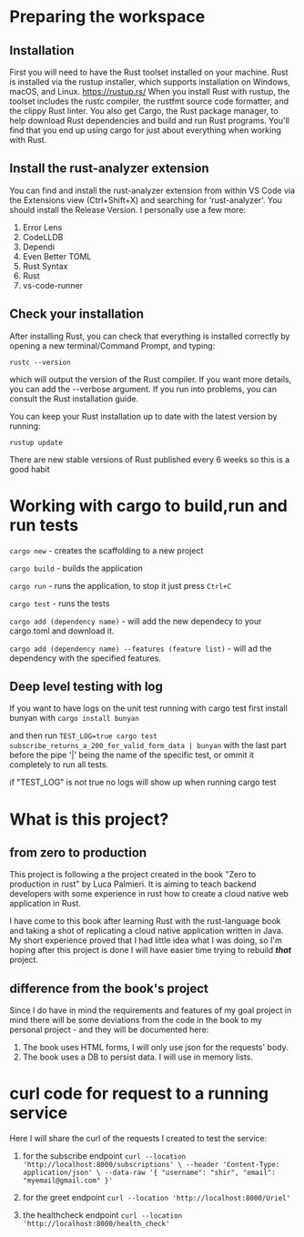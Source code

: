 
# Preparing the workspace

## Installation

First you will need to have the Rust toolset installed on your machine. Rust is installed via the rustup installer, which supports installation on Windows, macOS, and Linux.
<https://rustup.rs/>
When you install Rust with rustup, the toolset includes the rustc compiler, the rustfmt source code formatter, and the clippy Rust linter.
You also get Cargo, the Rust package manager, to help download Rust dependencies and build and run Rust programs.
You'll find that you end up using cargo for just about everything when working with Rust.

## Install the rust-analyzer extension

You can find and install the rust-analyzer extension from within VS Code via the Extensions view (Ctrl+Shift+X) and searching for 'rust-analyzer'. You should install the Release Version.
I personally use a few more:

1. Error Lens
2. CodeLLDB
3. Dependi
4. Even Better TOML
5. Rust Syntax
6. Rust
7. vs-code-runner

## Check your installation

After installing Rust, you can check that everything is installed correctly by opening a new terminal/Command Prompt, and typing:

`rustc --version`

which will output the version of the Rust compiler. If you want more details, you can add the --verbose argument. If you run into problems, you can consult the Rust installation guide.

You can keep your Rust installation up to date with the latest version by running:

`rustup update`

There are new stable versions of Rust published every 6 weeks so this is a good habit

# Working with cargo to build,run and run tests

`cargo new` - creates the scaffolding to a new project

`cargo build` - builds the application

`cargo run` - runs the application, to stop it just press `Ctrl+C`

`cargo test` - runs the tests

`cargo add (dependency name)` - will add the new dependecy to your cargo.toml and download it.

`cargo add (dependency name) --features (feature list)` - will ad the dependency with the specified features.

## Deep level testing with log

If you want to have logs on the unit test running with cargo test first install bunyan with `cargo install bunyan`

and then run `TEST_LOG=true cargo test subscribe_returns_a_200_for_valid_form_data | bunyan` with the last part before the pipe '|' being the name of the specific test, or ommit it completely to run all tests.

if "TEST_LOG" is not true no logs will show up when running cargo test

# What is this project?

## from zero to production

This project is following a the project created in the book "Zero to production in rust" by Luca Palmieri. It is aiming to teach backend developers with some experience in rust how to create a cloud native web application in Rust.

I have come to this book after learning Rust with the rust-language book and taking a shot of replicating a cloud native application written in Java. My short experience proved that I had little idea what I was doing, so I'm hoping after this project is done I will have easier time trying to rebuild ***that*** project.

## difference from the book's project

Since I do have in mind the requirements and features of my goal project in mind there will be some deviations from the code in the book to my personal project - and they will be documented here:

1. The book uses HTML forms, I will only use json for the requests' body.
2. The book uses a DB to persist data. I will use in memory lists.

# curl code for request to a running service

Here I will share the curl of the requests I created to test the service:

1. for the subscribe endpoint
`curl --location 'http://localhost:8000/subscriptions' \
--header 'Content-Type: application/json' \
--data-raw '{
    "username": "shir",
    "email": "myemail@gmail.com"
}'`

2. for the greet endpoint
`curl --location 'http://localhost:8000/Uriel'`
3. the healthcheck endpoint
`curl --location 'http://localhost:8000/health_check'`

